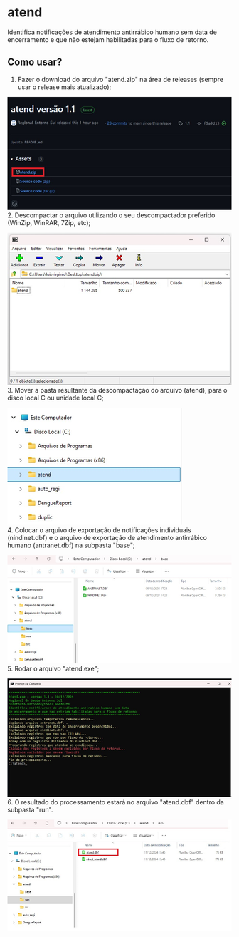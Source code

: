 # atend
Identifica notificações de atendimento antirrábico humano sem data de encerramento e que não estejam habilitadas para o fluxo de retorno.

## Como usar?
1. Fazer o download do arquivo "atend.zip" na área de releases (sempre usar o release mais atualizado);

![x](/pictures/release.jpg)  
2. Descompactar o arquivo utilizando o seu descompactador preferido (WinZip, WinRAR, 7Zip, etc);  

![x](/pictures/folder3.jpg)  
3. Mover a pasta resultante da descompactação do arquivo (atend), para o disco local C ou unidade local C;  
  
![x](/pictures/folder1.jpg)  
4. Colocar o arquivo de exportação de notificações individuais (nindinet.dbf) e o arquivo de exportação de atendimento antirrábico humano (antranet.dbf) na subpasta "base";
  
![x](/pictures/folder2.jpg)  
5. Rodar o arquivo "atend.exe";  

![x](/pictures/cmd1.jpg)  
6. O resultado do processamento estará no arquivo "atend.dbf" dentro da subpasta "run".  

![x](/pictures/folder4.jpg)  
